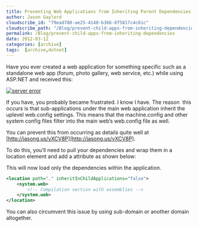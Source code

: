 ```yaml
---
title: Preventing Web Applications from Inheriting Parent Dependencies (bin)
author: Jason Gaylord
cloudscribe_id: "79ead780-ae25-4140-b366-8f5817c4c61c"
cloudscribe_path: "/Blog/prevent-child-apps-from-inheriting-dependencies"
permalink: /Blog/prevent-child-apps-from-inheriting-dependencies
date: 2012-03-12
categories: [archive]
tags:  [archive,dotnet]
---
```


Have you ever created a web application for something specific such as a standalone web app (forum, photo gallery, web service, etc.) while using ASP.NET and received this:

[![server error](https://cdn.jasongaylord.com/images/2012/03/servererror.png "server error")](https://cdn.jasongaylord.com/images/2012/03/servererror.png)

If you have, you probably became frustrated. I know I have. The reason  this occurs is that sub-applications under the main web application inherit the uplevel web.config settings. This means that the machine.config and other system config files filter into the main web’s web.config file as well.

You can prevent this from occurring as details quite well at [http://jasong.us/yXCV8P](http://jasong.us/yXCV8P).

To do this, you’ll need to pull your dependencies and wrap them in a location element and add a attribute as shown below:

This will now load only the dependencies within the application.

```xml
<location path="." inheritInChildApplications="false">
    <system.web>
        <!-- Compilation section with assemblies -->
    </system.web>
</location>
```

You can also circumvent this issue by using sub-domain or another domain altogether.